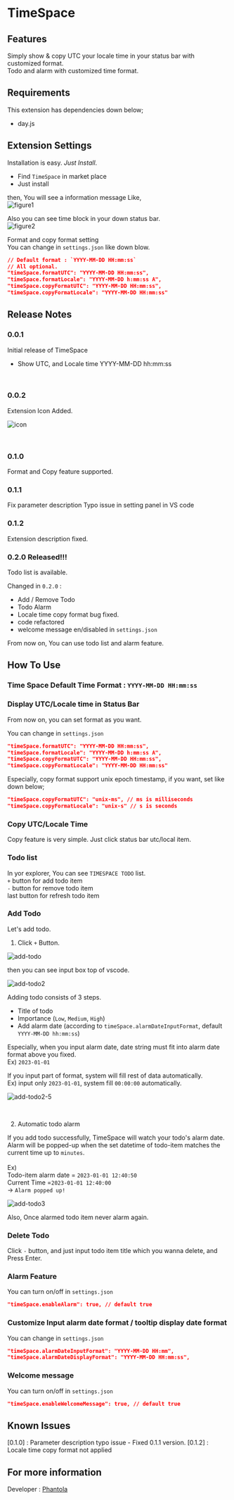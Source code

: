 # TimeSpace

## Features

Simply show & copy UTC your locale time in your status bar with customized format.  
Todo and alarm with customized time format.

## Requirements

This extension has dependencies down below;

-   day.js

## Extension Settings

Installation is easy. _Just Install_.

-   Find `TimeSpace` in market place
-   Just install

then, You will see a information message Like,  
![figure1](./readme_assets/after-install.png)

Also you can see time block in your down status bar.  
![figure2](./readme_assets/timespace-activated.png)

Format and copy format setting  
You can change in `settings.json` like down blow.

```json
// Default format : `YYYY-MM-DD HH:mm:ss`
// All optional.
"timeSpace.formatUTC": "YYYY-MM-DD HH:mm:ss",
"timeSpace.formatLocale": "YYYY-MM-DD h:mm:ss A",
"timeSpace.copyFormatUTC": "YYYY-MM-DD HH:mm:ss",
"timeSpace.copyFormatLocale": "YYYY-MM-DD HH:mm:ss"
```

## Release Notes

### 0.0.1

Initial release of TimeSpace

-   Show UTC, and Locale time YYYY-MM-DD hh:mm:ss

<br/>

### 0.0.2

Extension Icon Added.

![icon](./icon.png)

<br/>

### 0.1.0

Format and Copy feature supported.

### 0.1.1

Fix parameter description Typo issue in setting panel in VS code

### 0.1.2

Extension description fixed.

### 0.2.0 Released!!!

Todo list is available.

Changed in `0.2.0` :

-   Add / Remove Todo
-   Todo Alarm
-   Locale time copy format bug fixed.
-   code refactored
-   welcome message en/disabled in `settings.json`

From now on, You can use todo list and alarm feature.

## How To Use

### Time Space Default Time Format : `YYYY-MM-DD HH:mm:ss`

### Display UTC/Locale time in Status Bar

From now on, you can set format as you want.

You can change in `settings.json`

```json
"timeSpace.formatUTC": "YYYY-MM-DD HH:mm:ss",
"timeSpace.formatLocale": "YYYY-MM-DD h:mm:ss A",
"timeSpace.copyFormatUTC": "YYYY-MM-DD HH:mm:ss",
"timeSpace.copyFormatLocale": "YYYY-MM-DD HH:mm:ss"
```

Especially, copy format support unix epoch timestamp, if you want, set like down below;

```json
"timeSpace.copyFormatUTC": "unix-ms", // ms is milliseconds
"timeSpace.copyFormatLocale": "unix-s" // s is seconds
```

### Copy UTC/Locale Time

Copy feature is very simple. Just click status bar utc/local item.

### Todo list

In yor explorer, You can see `TIMESPACE TODO` list.  
`+` button for add todo item  
`-` button for remove todo item  
last button for refresh todo item

### Add Todo

Let's add todo.

1. Click `+` Button.

![add-todo](./readme_assets/add_todo.png)

then you can see input box top of vscode.

![add-todo2](./readme_assets/add_todo2.png)

Adding todo consists of 3 steps.

-   Title of todo
-   Importance (`Low`, `Medium`, `High`)
-   Add alarm date (according to `timeSpace.alarmDateInputFormat`, default `YYYY-MM-DD hh:mm:ss`)

Especially, when you input alarm date, date string must fit into alarm date format above you fixed.  
Ex) `2023-01-01`

If you input part of format, system will fill rest of data automatically.  
Ex) input only `2023-01-01`, system fill `00:00:00` automatically.

![add-todo2-5](./readme_assets/add_todo2-5.png)

<br/>

2. Automatic todo alarm

If you add todo successfully, TimeSpace will watch your todo's alarm date.  
Alarm will be popped-up when the set datetime of todo-item matches the current time up to `minutes`.  
<br/>
Ex)
<br/>
Todo-item alarm date = `2023-01-01 12:40:50`  
Current Time =`2023-01-01 12:40:00`  
-> `Alarm popped up!`

![add-todo3](./readme_assets/add_todo3.png)

Also, Once alarmed todo item never alarm again.

### Delete Todo

Click `-` button, and just input todo item title which you wanna delete, and Press Enter.

### Alarm Feature

You can turn on/off in `settings.json`

```json
"timeSpace.enableAlarm": true, // default true
```

### Customize Input alarm date format / tooltip display date format

You can change in `settings.json`

```json
"timeSpace.alarmDateInputFormat": "YYYY-MM-DD HH:mm",
"timeSpace.alarmDateDisplayFormat": "YYYY-MM-DD HH:mm:ss",
```

### Welcome message

You can turn on/off in `settings.json`

```json
"timeSpace.enableWelcomeMessage": true, // default true
```

## Known Issues

[0.1.0] : Parameter description typo issue - Fixed 0.1.1 version.
[0.1.2] : Locale time copy format not applied

## For more information

Developer : [Phantola](https://github.com/phantola)
